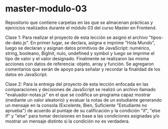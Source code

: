 # master-modulo-03
Repositorio que contiene carpetas en las que se almacenan prácticas y ejercicios realizados durante el módulo 03 del curso Master en Frontend. 

Clase 1: Para realizar el proyecto de esta lección se asignó el archivo "tipos-de-dato.js". En primer lugar, se declara, asigna e imprime "Hola Mundo", luego se declaran y asignan datos primitivos de JavaScript: numérico, string, booleano, BigInit, nulo, undefined y symbol y luego se imprime el tipo de valor y el valor designado. Finalmente se realizaron las misma acciones con datos de referencia: objeto, array y función. Se agregaron comentarios que serán de apoyo para señalar y recordar la finalidad de los datos en JavaScript.

Clase 2: Para la entrega del proyecto de esta lección enfocada en las comparaciones y decisiones de JavaScript se realizó un archivo llamado "evaluador-notas.js" en el que se codifica un programa capaz mostrar (mediante un valor aleatorio) y evaluar la notas de un estudiante generando un mensaje en la consola (Excelente, Bien, Suficiente "Estudiante no aprueba") de acuerdo al puntaje de su calificación y la condición "if", "else if" y "else" para tomar decisiones en base a las condiciones asignadas y/o mostrar un mensaje distinto si la condición no es verdadera.